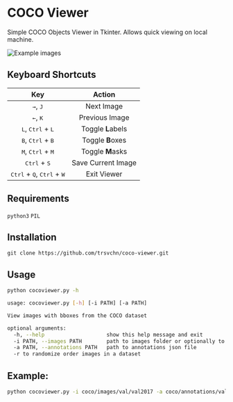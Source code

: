# COCO Viewer

Simple COCO Objects Viewer in Tkinter. Allows quick viewing on local machine.

![Example images](assets/img1.png)

## Keyboard Shortcuts

| Key | Action |
|:-:|:-:|
| <kbd>→</kbd>, <kbd>J</kbd> | Next Image |
| <kbd>←</kbd>, <kbd>K</kbd> | Previous Image |
| <kbd>L</kbd>, <kbd>Ctrl</kbd> + <kbd>L</kbd> | Toggle **L**abels |
| <kbd>B</kbd>, <kbd>Ctrl</kbd> + <kbd>B</kbd> | Toggle **B**oxes |
| <kbd>M</kbd>, <kbd>Ctrl</kbd> + <kbd>M</kbd> | Toggle **M**asks |
| <kbd>Ctrl</kbd> + <kbd>S</kbd> | Save Current Image |
| <kbd>Ctrl</kbd> + <kbd>Q</kbd>, <kbd>Ctrl</kbd> + <kbd>W</kbd> | Exit Viewer |

## Requirements
`python3` `PIL`

## Installation

```
git clone https://github.com/trsvchn/coco-viewer.git
```

## Usage

```bash
python cocoviewer.py -h

usage: cocoviewer.py [-h] [-i PATH] [-a PATH]

View images with bboxes from the COCO dataset

optional arguments:
  -h, --help                    show this help message and exit
  -i PATH, --images PATH        path to images folder or optionally to single image 
  -a PATH, --annotations PATH   path to annotations json file
  -r to randomize order images in a dataset
```

## Example:

```bash
python cocoviewer.py -i coco/images/val/val2017 -a coco/annotations/val/instances_val2017.json
```
